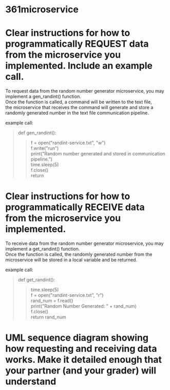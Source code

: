 # 361microservice
# Clear instructions for how to programmatically REQUEST data from the microservice you implemented. Include an example call.
To request data from the random number generator microservice, you may implement a gen_randint() function.  
Once the function is called, a command will be written to the text file,  
the microservice that receives the command will generate and store a randomly generated number in the text file communication pipeline.  
  
example call:
> def gen_randint():  
>> f = open("randint-service.txt", "w")  
>> f.write("run")  
>> print("Random number generated and stored in communication pipeline.")  
>> time.sleep(5)  
>> f.close()  
>> return  
  
# Clear instructions for how to programmatically RECEIVE data from the microservice you implemented.
To receive data from the random number generator microservice, you may implement a get_randint() function.  
Once the function is called, the randomly generated number from the microservice will be stored in a local variable and be returned.  
  
example call:  
> def get_randint():  
>> time.sleep(5)  
>> f = open("randint-service.txt", "r")  
>> rand_num = f.read()  
>> print("Random Number Generated: " + rand_num)  
>> f.close()  
>> return rand_num
  
# UML sequence diagram showing how requesting and receiving data works. Make it detailed enough that your partner (and your grader) will understand
